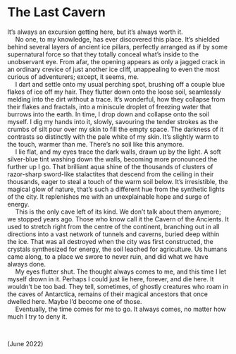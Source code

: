 # The Last Cavern
<!-- #SQUARK live!
| dest = writing/the-last-cavern
| style = writing
| duality = light
| index = writing
| shard = #INDEX / archives
| date = 2022 June
-->

It’s always an excursion getting here, but it’s always worth it.  
&emsp; No one, to my knowledge, has ever discovered this place. It’s shielded behind several layers of ancient ice pillars, perfectly arranged as if by some supernatural force so that they totally conceal what’s inside to the unobservant eye. From afar, the opening appears as only a jagged crack in an ordinary crevice of just another ice cliff, unappealing to even the most curious of adventurers; except, it seems, me.  
&emsp; I dart and settle onto my usual perching spot, brushing off a couple blue flakes of ice off my hair. They flutter down onto the loose soil, seamlessly melding into the dirt without a trace. It’s wonderful, how they collapse from their flakes and fractals, into a miniscule droplet of freezing water that burrows into the earth. In time, I drop down and collapse onto the soil myself. I dig my hands into it, slowly, savouring the tender strokes as the crumbs of silt pour over my skin to fill the empty space. The darkness of it contrasts so distinctly with the pale white of my skin. It’s slightly warm to the touch, warmer than me. There’s no soil like this anymore.  
&emsp; I lie flat, and my eyes trace the dark walls, drawn up by the light. A soft silver-blue tint washing down the walls, becoming more pronounced the further up I go. That brilliant aqua shine of the thousands of clusters of razor-sharp sword-like stalactites that descend from the ceiling in their thousands, eager to steal a touch of the warm soil below. It’s irresistible, the magical glow of nature, that’s such a different hue from the synthetic lights of the city. It replenishes me with an unexplainable hope and surge of energy.  
&emsp; This is the only cave left of its kind. We don’t talk about them anymore; we stopped years ago. Those who know call it the Cavern of the Ancients. It used to stretch right from the centre of the continent, branching out in all directions into a vast network of tunnels and caverns, buried deep within the ice. That was all destroyed when the city was first constructed, the crystals synthesized for energy, the soil leached for agriculture. Us humans came along, to a place we swore to never ruin, and did what we have always done.  
&emsp; My eyes flutter shut. The thought always comes to me, and this time I let myself drown in it. Perhaps I could just lie here, forever, and die here. It wouldn’t be too bad. They tell, sometimes, of ghostly creatures who roam in the caves of Antarctica, remains of their magical ancestors that once dwelled here. Maybe I’d become one of those.  
&emsp; Eventually, the time comes for me to go. It always comes, no matter how much I try to deny it.  



<br>


<!-- #SQUARK leave? -->
(June 2022)
<!-- #SQUARK leave. -->

